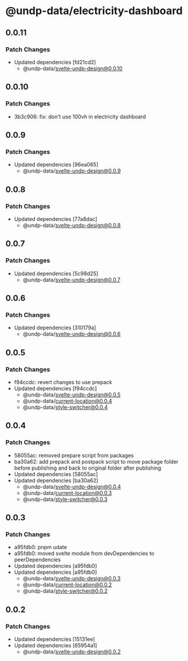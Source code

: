 # @undp-data/electricity-dashboard

## 0.0.11

### Patch Changes

- Updated dependencies [fd21cd2]
  - @undp-data/svelte-undp-design@0.0.10

## 0.0.10

### Patch Changes

- 3b3c906: fix: don't use 100vh in electricity dashboard

## 0.0.9

### Patch Changes

- Updated dependencies [96ea065]
  - @undp-data/svelte-undp-design@0.0.9

## 0.0.8

### Patch Changes

- Updated dependencies [77a8dac]
  - @undp-data/svelte-undp-design@0.0.8

## 0.0.7

### Patch Changes

- Updated dependencies [5c98d25]
  - @undp-data/svelte-undp-design@0.0.7

## 0.0.6

### Patch Changes

- Updated dependencies [310179a]
  - @undp-data/svelte-undp-design@0.0.6

## 0.0.5

### Patch Changes

- f94ccdc: revert changes to use prepack
- Updated dependencies [f94ccdc]
  - @undp-data/svelte-undp-design@0.0.5
  - @undp-data/current-location@0.0.4
  - @undp-data/style-switcher@0.0.4

## 0.0.4

### Patch Changes

- 58055ac: removed prepare script from packages
- ba30a62: add prepack and postpack script to move package folder before publishing and back to original folder after publishing
- Updated dependencies [58055ac]
- Updated dependencies [ba30a62]
  - @undp-data/svelte-undp-design@0.0.4
  - @undp-data/current-location@0.0.3
  - @undp-data/style-switcher@0.0.3

## 0.0.3

### Patch Changes

- a95fdb0: pnpm udate
- a95fdb0: moved svelte module from devDependencies to peerDependencies
- Updated dependencies [a95fdb0]
- Updated dependencies [a95fdb0]
  - @undp-data/svelte-undp-design@0.0.3
  - @undp-data/current-location@0.0.2
  - @undp-data/style-switcher@0.0.2

## 0.0.2

### Patch Changes

- Updated dependencies [15131ee]
- Updated dependencies [65954a1]
  - @undp-data/svelte-undp-design@0.0.2

